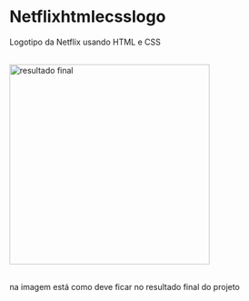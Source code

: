 # Netflixhtmlecsslogo
Logotipo da Netflix usando HTML e CSS
<br> <br>

<img width="352" alt="resultado final" src="https://user-images.githubusercontent.com/101661686/172258751-43c577cb-786e-493c-b169-c9ae732bf44f.png">
<br><br>

na imagem está como deve ficar no resultado final do projeto 
